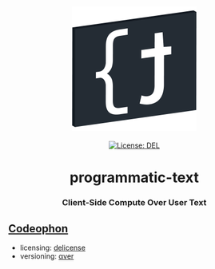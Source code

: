 <p align="center">
    <a target="_blank" href="https://plurid.com/programmatic-text">
        <img src="https://raw.githubusercontent.com/plurid/programmatic-text/master/about/identity/programmatic-text-logo.png" height="250px">
    </a>
    <br />
    <br />
    <a target="_blank" href="https://github.com/plurid/programmatic-text/blob/master/LICENSE">
        <img src="https://img.shields.io/badge/license-DEL-blue.svg?colorB=1380C3&style=for-the-badge" alt="License: DEL">
    </a>
</p>



<h1 align="center">
    programmatic-text
</h1>


<h3 align="center">
    Client-Side Compute Over User Text
</h3>



## [Codeophon](https://github.com/ly3xqhl8g9/codeophon)

+ licensing: [delicense](https://github.com/ly3xqhl8g9/delicense)
+ versioning: [αver](https://github.com/ly3xqhl8g9/alpha-versioning)
